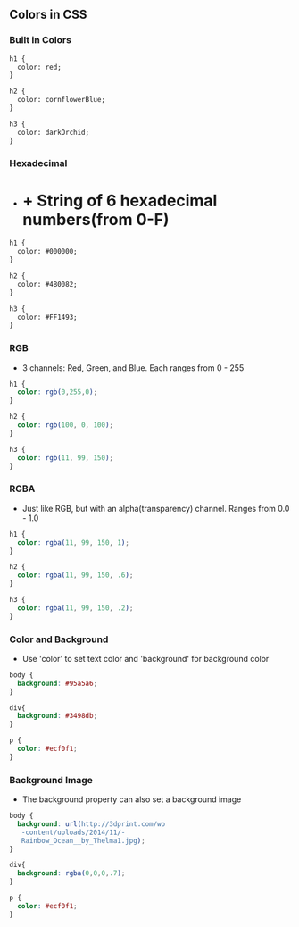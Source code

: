 ## Colors in CSS ##

### Built in Colors ###

```html
h1 {
  color: red;
}

h2 {
  color: cornflowerBlue;
}

h3 {
  color: darkOrchid;
}
```
### Hexadecimal ###

* # + String of 6 hexadecimal numbers(from 0-F)

```html
h1 {
  color: #000000;
}

h2 {
  color: #4B0082;
}

h3 {
  color: #FF1493;
}
```

### RGB ###

* 3 channels: Red, Green, and Blue.  Each ranges from 0 - 255
```css
h1 {
  color: rgb(0,255,0);
}

h2 {
  color: rgb(100, 0, 100);
}

h3 {
  color: rgb(11, 99, 150);
}
```

### RGBA ###
* Just like RGB, but with an alpha(transparency) channel.  Ranges from 0.0 - 1.0

```css
h1 {
  color: rgba(11, 99, 150, 1);
}

h2 {
  color: rgba(11, 99, 150, .6);
}

h3 {
  color: rgba(11, 99, 150, .2);
}
```
### Color and Background ###

* Use 'color' to set text color and 'background' for background color

```css
body {
  background: #95a5a6;
}

div{
  background: #3498db;
}

p {
  color: #ecf0f1;
}
```
### Background Image ###
* The background property can also set a background image

```css
body {
  background: url(http://3dprint.com/wp
   -content/uploads/2014/11/-
   Rainbow_Ocean__by_Thelma1.jpg);
}

div{
  background: rgba(0,0,0,.7);
}

p {
  color: #ecf0f1;
}
```